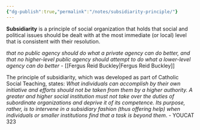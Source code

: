 ```yaml
---
{"dg-publish":true,"permalink":"/notes/subsidiarity-principle/"}
---
```



**Subsidiarity** is a principle of social organization that holds that social and political issues should be dealt with at the most immediate (or local) level that is consistent with their resolution.

*that no public agency should do what a private agency can do better, and that no higher-level public agency should attempt to do what a lower-level agency can do better* - [[Fergus Reid Buckley\|Fergus Reid Buckley]] 

The principle of subsidiarity, which was developed as part of Catholic Social Teaching, states: *What individuals can accomplish by their own initiative and efforts should not be taken from them by a higher authority. A greater and higher social institution must not take over the duties of subordinate organizations and deprive it of its competence. Its purpose, rather, is to intervene in a subsidiary fashion (thus offering help) when individuals or smaller institutions find that a task is beyond them*. - YOUCAT 323